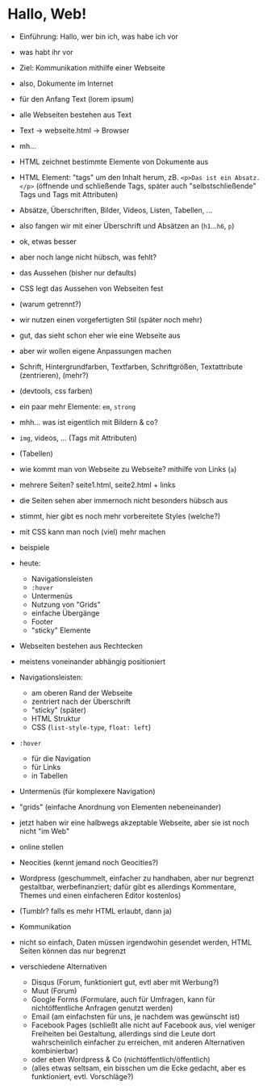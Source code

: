 # Hallo, Web!

- Einführung: Hallo, wer bin ich, was habe ich vor
- was habt ihr vor

- Ziel: Kommunikation mithilfe einer Webseite
- also, Dokumente im Internet
- für den Anfang Text (lorem ipsum)
- alle Webseiten bestehen aus Text
- Text -> webseite.html -> Browser
- mh...
- HTML zeichnet bestimmte Elemente von Dokumente aus
- HTML Element: "tags" um den Inhalt herum, zB. `<p>Das ist ein Absatz.</p>`
    (öffnende und schließende Tags, später auch "selbstschließende" Tags
     und Tags mit Attributen)
- Absätze, Überschriften, Bilder, Videos, Listen, Tabellen, ...
- also fangen wir mit einer Überschrift und Absätzen an (`h1`...`h6`, `p`)
- ok, etwas besser
- aber noch lange nicht hübsch, was fehlt?
- das Aussehen (bisher nur defaults)
- CSS legt das Aussehen von Webseiten fest
- (warum getrennt?)
- wir nutzen einen vorgefertigten Stil (später noch mehr)
- gut, das sieht schon eher wie eine Webseite aus
- aber wir wollen eigene Anpassungen machen
- Schrift, Hintergrundfarben, Textfarben, Schriftgrößen, Textattribute (zentrieren), (mehr?)
- (devtools, css farben)
- ein paar mehr Elemente: `em`, `strong`

- mhh... was ist eigentlich mit Bildern & co?
- `img`, videos, ... (Tags mit Attributen)
- (Tabellen)
- wie kommt man von Webseite zu Webseite? mithilfe von Links (`a`)
- mehrere Seiten? seite1.html, seite2.html + links

- die Seiten sehen aber immernoch nicht besonders hübsch aus
- stimmt, hier gibt es noch mehr vorbereitete Styles (welche?)

- mit CSS kann man noch (viel) mehr machen
- beispiele
- heute:
    * Navigationsleisten
    * `:hover`
    * Untermenüs
    * Nutzung von "Grids"
    * einfache Übergänge
    * Footer
    * "sticky" Elemente
- Webseiten bestehen aus Rechtecken
- meistens voneinander abhängig positioniert
- Navigationsleisten:
    * am oberen Rand der Webseite
    * zentriert nach der Überschrift
    * "sticky" (später)
    * HTML Struktur
    * CSS (`list-style-type`, `float: left`)
- `:hover`
    * für die Navigation
    * für Links
    * in Tabellen
- Untermenüs (für komplexere Navigation)
- "grids" (einfache Anordnung von Elementen nebeneinander)

- jetzt haben wir eine halbwegs akzeptable Webseite, aber sie ist noch
    nicht "im Web"
- online stellen
- Neocities (kennt jemand noch Geocities?)
- Wordpress (geschummelt, einfacher zu handhaben, aber nur begrenzt
    gestaltbar, werbefinanziert; dafür gibt es allerdings Kommentare,
    Themes und einen einfacheren Editor kostenlos)
- (Tumblr? falls es mehr HTML erlaubt, dann ja)

- Kommunikation
- nicht so einfach, Daten müssen irgendwohin gesendet werden, HTML
    Seiten können das nur begrenzt
- verschiedene Alternativen
    * Disqus (Forum, funktioniert gut, evtl aber mit Werbung?)
    * Muut (Forum)
    * Google Forms (Formulare, auch für Umfragen,
        kann für nichtöffentliche Anfragen genutzt werden)
    * Email (am einfachsten für uns, je nachdem was gewünscht ist)
    * Facebook Pages (schließt alle nicht auf Facebook aus, viel
        weniger Freiheiten bei Gestaltung, allerdings sind die Leute
        dort wahrscheinlich einfacher zu erreichen, mit anderen
        Alternativen kombinierbar)
    * oder eben Wordpress & Co (nichtöffentlich/öffentlich)
    * (alles etwas seltsam, ein bisschen um die Ecke gedacht, aber es
        funktioniert, evtl. Vorschläge?)
